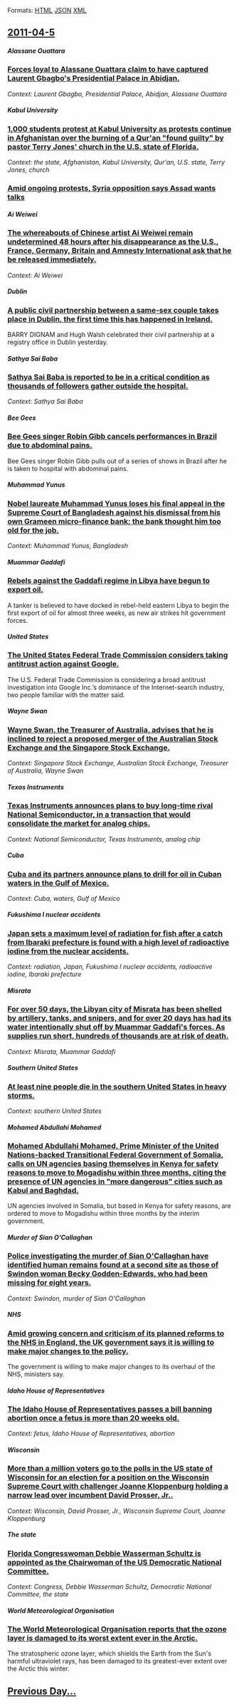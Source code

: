 
Formats: [HTML](2011/04/5/index.html)  [JSON](2011/04/5/index.json)  [XML](2011/04/5/index.xml)  

## [2011-04-5](/news/2011/04/5/index.md)

##### Alassane Ouattara
### [Forces loyal to Alassane Ouattara claim to have captured Laurent Gbagbo's Presidential Palace in Abidjan. ](/news/2011/04/5/forces-loyal-to-alassane-ouattara-claim-to-have-captured-laurent-gbagbo-s-presidential-palace-in-abidjan.md)
_Context: Laurent Gbagbo, Presidential Palace, Abidjan, Alassane Ouattara_

##### Kabul University
### [1,000 students protest at Kabul University as protests continue in Afghanistan over the burning of a Qur'an "found guilty" by pastor Terry Jones' church in the U.S. state of Florida. ](/news/2011/04/5/1-000-students-protest-at-kabul-university-as-protests-continue-in-afghanistan-over-the-burning-of-a-qur-an-found-guilty-by-pastor-terry-j.md)
_Context: the state, Afghanistan, Kabul University, Qur'an, U.S. state, Terry Jones, church_

##### 
### [Amid ongoing protests, Syria opposition says Assad wants talks ](/news/2011/04/5/amid-ongoing-protests-syria-opposition-says-assad-wants-talks.md)
##### Ai Weiwei
### [The whereabouts of Chinese artist Ai Weiwei remain undetermined 48 hours after his disappearance as the U.S., France, Germany, Britain and Amnesty International ask that he be released immediately. ](/news/2011/04/5/the-whereabouts-of-chinese-artist-ai-weiwei-remain-undetermined-48-hours-after-his-disappearance-as-the-u-s-france-germany-britain-and-a.md)
_Context: Ai Weiwei_

##### Dublin
### [A public civil partnership between a same-sex couple takes place in Dublin, the first time this has happened in Ireland. ](/news/2011/04/5/a-public-civil-partnership-between-a-same-sex-couple-takes-place-in-dublin-the-first-time-this-has-happened-in-ireland.md)
BARRY DIGNAM and Hugh Walsh celebrated their civil partnership at a registry office in Dublin yesterday.

##### Sathya Sai Baba
### [Sathya Sai Baba is reported to be in a critical condition as thousands of followers gather outside the hospital. ](/news/2011/04/5/sathya-sai-baba-is-reported-to-be-in-a-critical-condition-as-thousands-of-followers-gather-outside-the-hospital.md)
_Context: Sathya Sai Baba_

##### Bee Gees
### [Bee Gees singer Robin Gibb cancels performances in Brazil due to abdominal pains. ](/news/2011/04/5/bee-gees-singer-robin-gibb-cancels-performances-in-brazil-due-to-abdominal-pains.md)
Bee Gees singer Robin Gibb pulls out of a series of shows in Brazil after he is taken to hospital with abdominal pains.

##### Muhammad Yunus
### [Nobel laureate Muhammad Yunus loses his final appeal in the Supreme Court of Bangladesh against his dismissal from his own Grameen micro-finance bank; the bank thought him too old for the job. ](/news/2011/04/5/nobel-laureate-muhammad-yunus-loses-his-final-appeal-in-the-supreme-court-of-bangladesh-against-his-dismissal-from-his-own-grameen-micro-fin.md)
_Context: Muhammad Yunus, Bangladesh_

##### Muammar Gaddafi
### [Rebels against the Gaddafi regime in Libya have begun to export oil. ](/news/2011/04/5/rebels-against-the-gaddafi-regime-in-libya-have-begun-to-export-oil.md)
A tanker is believed to have docked in rebel-held eastern Libya to begin the first export of oil for almost three weeks, as new air strikes hit government forces.

##### United States
### [The United States Federal Trade Commission considers taking antitrust action against Google. ](/news/2011/04/5/the-united-states-federal-trade-commission-considers-taking-antitrust-action-against-google.md)
The U.S. Federal Trade Commission is considering a broad antitrust investigation into Google Inc.’s dominance of the Internet-search industry, two people familiar with the matter said.

##### Wayne Swan
### [Wayne Swan, the Treasurer of Australia, advises that he is inclined to reject a proposed merger of the Australian Stock Exchange and the Singapore Stock Exchange. ](/news/2011/04/5/wayne-swan-the-treasurer-of-australia-advises-that-he-is-inclined-to-reject-a-proposed-merger-of-the-australian-stock-exchange-and-the-sin.md)
_Context: Singapore Stock Exchange, Australian Stock Exchange, Treasurer of Australia, Wayne Swan_

##### Texas Instruments
### [Texas Instruments announces plans to buy long-time rival National Semiconductor, in a transaction that would consolidate the market for analog chips. ](/news/2011/04/5/texas-instruments-announces-plans-to-buy-long-time-rival-national-semiconductor-in-a-transaction-that-would-consolidate-the-market-for-anal.md)
_Context: National Semiconductor, Texas Instruments, analog chip_

##### Cuba
### [Cuba and its partners announce plans to drill for oil in Cuban waters in the Gulf of Mexico. ](/news/2011/04/5/cuba-and-its-partners-announce-plans-to-drill-for-oil-in-cuban-waters-in-the-gulf-of-mexico.md)
_Context: Cuba, waters, Gulf of Mexico_

##### Fukushima I nuclear accidents
### [Japan sets a maximum level of radiation for fish after a catch from Ibaraki prefecture is found with a high level of radioactive iodine from the nuclear accidents. ](/news/2011/04/5/japan-sets-a-maximum-level-of-radiation-for-fish-after-a-catch-from-ibaraki-prefecture-is-found-with-a-high-level-of-radioactive-iodine-from.md)
_Context: radiation, Japan, Fukushima I nuclear accidents, radioactive iodine, Ibaraki prefecture_

##### Misrata
### [For over 50 days, the Libyan city of Misrata has been shelled by artillery, tanks, and snipers, and for over 20 days has had its water intentionally shut off by Muammar Gaddafi's forces. As supplies run short, hundreds of thousands are at risk of death. ](/news/2011/04/5/for-over-50-days-the-libyan-city-of-misrata-has-been-shelled-by-artillery-tanks-and-snipers-and-for-over-20-days-has-had-its-water-inten.md)
_Context: Misrata, Muammar Gaddafi_

##### Southern United States
### [At least nine people die in the southern United States in heavy storms. ](/news/2011/04/5/at-least-nine-people-die-in-the-southern-united-states-in-heavy-storms.md)
_Context: southern United States_

##### Mohamed Abdullahi Mohamed
### [Mohamed Abdullahi Mohamed, Prime Minister of the United Nations-backed Transitional Federal Government of Somalia, calls on UN agencies basing themselves in Kenya for safety reasons to move to Mogadishu within three months, citing the presence of UN agencies in "more dangerous" cities such as Kabul and Baghdad. ](/news/2011/04/5/mohamed-abdullahi-mohamed-prime-minister-of-the-united-nations-backed-transitional-federal-government-of-somalia-calls-on-un-agencies-basi.md)
UN agencies involved in Somalia, but based in Kenya for safety reasons, are ordered to move to Mogadishu within three months by the interim government.

##### Murder of Sian O'Callaghan
### [Police investigating the murder of Sian O'Callaghan have identified human remains found at a second site as those of Swindon woman Becky Godden-Edwards, who had been missing for eight years. ](/news/2011/04/5/police-investigating-the-murder-of-sian-o-callaghan-have-identified-human-remains-found-at-a-second-site-as-those-of-swindon-woman-becky-god.md)
_Context: Swindon, murder of Sian O'Callaghan_

##### NHS
### [Amid growing concern and criticism of its planned reforms to the NHS in England, the UK government says it is willing to make major changes to the policy. ](/news/2011/04/5/amid-growing-concern-and-criticism-of-its-planned-reforms-to-the-nhs-in-england-the-uk-government-says-it-is-willing-to-make-major-changes.md)
The government is willing to make major changes to its overhaul of the NHS, ministers say.

##### Idaho House of Representatives
### [The Idaho House of Representatives passes a bill banning abortion once a fetus is more than 20 weeks old. ](/news/2011/04/5/the-idaho-house-of-representatives-passes-a-bill-banning-abortion-once-a-fetus-is-more-than-20-weeks-old.md)
_Context: fetus, Idaho House of Representatives, abortion_

##### Wisconsin
### [More than a million voters go to the polls in the US state of Wisconsin for an election for a position on the Wisconsin Supreme Court with challenger Joanne Kloppenburg holding a narrow lead over incumbent David Prosser, Jr.. ](/news/2011/04/5/more-than-a-million-voters-go-to-the-polls-in-the-us-state-of-wisconsin-for-an-election-for-a-position-on-the-wisconsin-supreme-court-with-c.md)
_Context: Wisconsin, David Prosser, Jr., Wisconsin Supreme Court, Joanne Kloppenburg_

##### The state
### [Florida Congresswoman Debbie Wasserman Schultz is appointed as the Chairwoman of the US Democratic National Committee. ](/news/2011/04/5/florida-congresswoman-debbie-wasserman-schultz-is-appointed-as-the-chairwoman-of-the-us-democratic-national-committee.md)
_Context: Congress, Debbie Wasserman Schultz, Democratic National Committee, the state_

##### World Meteorological Organisation
### [The World Meteorological Organisation reports that the ozone layer is damaged to its worst extent ever in the Arctic. ](/news/2011/04/5/the-world-meteorological-organisation-reports-that-the-ozone-layer-is-damaged-to-its-worst-extent-ever-in-the-arctic.md)
The stratospheric ozone layer, which shields the Earth from the Sun&#039;s harmful ultraviolet rays, has been damaged to its greatest-ever extent over the Arctic this winter.

## [Previous Day...](/news/2011/04/4/index.md)

